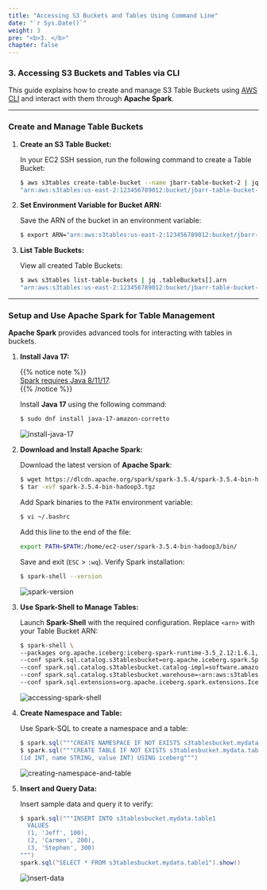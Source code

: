 ```yaml
---
title: "Accessing S3 Buckets and Tables Using Command Line"
date: "`r Sys.Date()`"
weight: 3
pre: "<b>3. </b>"
chapter: false
---
```


### **3. Accessing S3 Buckets and Tables via CLI**

This guide explains how to create and manage S3 Table Buckets using [AWS CLI](https://aws.amazon.com/cli/) and interact with them through **Apache Spark**.

---

### **Create and Manage Table Buckets**

1. **Create an S3 Table Bucket:**

   In your EC2 SSH session, run the following command to create a Table Bucket:

   ```bash
   $ aws s3tables create-table-bucket --name jbarr-table-bucket-2 | jq .arn
   "arn:aws:s3tables:us-east-2:123456789012:bucket/jbarr-table-bucket-2"
   ```

2. **Set Environment Variable for Bucket ARN:**

   Save the ARN of the bucket in an environment variable:

   ```bash
   $ export ARN="arn:aws:s3tables:us-east-2:123456789012:bucket/jbarr-table-bucket-2"
   ```

3. **List Table Buckets:**

   View all created Table Buckets:

   ```bash
   $ aws s3tables list-table-buckets | jq .tableBuckets[].arn
   "arn:aws:s3tables:us-east-2:123456789012:bucket/jbarr-table-bucket-2"
   ```

---

### **Setup and Use Apache Spark for Table Management**

**Apache Spark** provides advanced tools for interacting with tables in buckets.

1. **Install Java 17:**

   {{% notice note %}}  
   [Spark requires Java 8/11/17](https://spark.apache.org/docs/latest/#:~:text=Spark%20runs%20on%20Java%208/11/17).  
   {{% /notice %}}

   Install **Java 17** using the following command:

   ```bash
   $ sudo dnf install java-17-amazon-corretto
   ```

   ![install-java-17](/images/3-accessing-buckets-and-tables-via-command-line/image-2.png)

2. **Download and Install Apache Spark:**

   Download the latest version of **Apache Spark**:

   ```bash
   $ wget https://dlcdn.apache.org/spark/spark-3.5.4/spark-3.5.4-bin-hadoop3.tgz
   $ tar -xvf spark-3.5.4-bin-hadoop3.tgz
   ```

   Add Spark binaries to the `PATH` environment variable:

   ```bash
   $ vi ~/.bashrc
   ```

   Add this line to the end of the file:

   ```bash
   export PATH=$PATH:/home/ec2-user/spark-3.5.4-bin-hadoop3/bin/
   ```

   Save and exit (`ESC` > `:wq`). Verify Spark installation:

   ```bash
   $ spark-shell --version
   ```

   ![spark-version](/images/3-accessing-buckets-and-tables-via-command-line/image-5.png)

3. **Use Spark-Shell to Manage Tables:**

   Launch **Spark-Shell** with the required configuration. Replace `<arn>` with your Table Bucket ARN:

   ```bash
   $ spark-shell \
   --packages org.apache.iceberg:iceberg-spark-runtime-3.5_2.12:1.6.1,software.amazon.s3tables:s3-tables-catalog-for-iceberg-runtime:0.1.3,software.amazon.awssdk:s3:2.20.42,software.amazon.awssdk:sts:2.20.42,software.amazon.awssdk:kms:2.20.42,software.amazon.awssdk:glue:2.20.42,software.amazon.awssdk:dynamodb:2.20.42 \
   --conf spark.sql.catalog.s3tablesbucket=org.apache.iceberg.spark.SparkCatalog \
   --conf spark.sql.catalog.s3tablesbucket.catalog-impl=software.amazon.s3tables.iceberg.S3TablesCatalog \
   --conf spark.sql.catalog.s3tablesbucket.warehouse=<arn:aws:s3tables:us-east-2:123456789012:bucket/jbarr-table-bucket-2> \
   --conf spark.sql.extensions=org.apache.iceberg.spark.extensions.IcebergSparkSessionExtensions
   ```

   ![accessing-spark-shell](/images/3-accessing-buckets-and-tables-via-command-line/image-6.png)

4. **Create Namespace and Table:**

   Use Spark-SQL to create a namespace and a table:

   ```scala
   $ spark.sql("""CREATE NAMESPACE IF NOT EXISTS s3tablesbucket.mydata""")
   $ spark.sql("""CREATE TABLE IF NOT EXISTS s3tablesbucket.mydata.table1
   (id INT, name STRING, value INT) USING iceberg""")
   ```

   ![creating-namespace-and-table](/images/3-accessing-buckets-and-tables-via-command-line/image-7.png)

5. **Insert and Query Data:**

   Insert sample data and query it to verify:

   ```scala
   $ spark.sql("""INSERT INTO s3tablesbucket.mydata.table1
     VALUES
     (1, 'Jeff', 100),
     (2, 'Carmen', 200),
     (3, 'Stephen', 300)
   """)
   spark.sql("SELECT * FROM s3tablesbucket.mydata.table1").show()
   ```

   ![insert-data](/images/3-accessing-buckets-and-tables-via-command-line/image-8.png)

